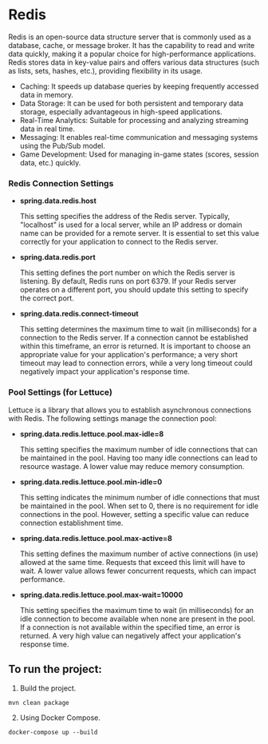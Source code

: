 # Redis
Redis is an open-source data structure server that is commonly used as a database, cache, or message broker. It has the capability to read and write data quickly, making it a popular choice for high-performance applications. Redis stores data in key-value pairs and offers various data structures (such as lists, sets, hashes, etc.), providing flexibility in its usage.
- Caching: It speeds up database queries by keeping frequently accessed data in memory. 
- Data Storage: It can be used for both persistent and temporary data storage, especially advantageous in high-speed applications. 
- Real-Time Analytics: Suitable for processing and analyzing streaming data in real time. 
- Messaging: It enables real-time communication and messaging systems using the Pub/Sub model. 
- Game Development: Used for managing in-game states (scores, session data, etc.) quickly.

### Redis Connection Settings

- **spring.data.redis.host**
    
    This setting specifies the address of the Redis server. Typically, "localhost" is used for a local server, while an IP address or domain name can be provided for a remote server. It is essential to set this value correctly for your application to connect to the Redis server.

- **spring.data.redis.port**
    
    This setting defines the port number on which the Redis server is listening. By default, Redis runs on port 6379. If your Redis server operates on a different port, you should update this setting to specify the correct port.

- **spring.data.redis.connect-timeout**
    
    This setting determines the maximum time to wait (in milliseconds) for a connection to the Redis server. If a connection cannot be established within this timeframe, an error is returned. It is important to choose an appropriate value for your application's performance; a very short timeout may lead to connection errors, while a very long timeout could negatively impact your application's response time.

### Pool Settings (for Lettuce)

Lettuce is a library that allows you to establish asynchronous connections with Redis. The following settings manage the connection pool:
- **spring.data.redis.lettuce.pool.max-idle=8**

    This setting specifies the maximum number of idle connections that can be maintained in the pool. Having too many idle connections can lead to resource wastage. A lower value may reduce memory consumption.


- **spring.data.redis.lettuce.pool.min-idle=0**

    This setting indicates the minimum number of idle connections that must be maintained in the pool. When set to 0, there is no requirement for idle connections in the pool. However, setting a specific value can reduce connection establishment time.


- **spring.data.redis.lettuce.pool.max-active=8**
  
    This setting defines the maximum number of active connections (in use) allowed at the same time. Requests that exceed this limit will have to wait. A lower value allows fewer concurrent requests, which can impact performance.


- **spring.data.redis.lettuce.pool.max-wait=10000**

    This setting specifies the maximum time to wait (in milliseconds) for an idle connection to become available when none are present in the pool. If a connection is not available within the specified time, an error is returned. A very high value can negatively affect your application's response time.

## To run the project:

1. Build the project.
```
mvn clean package
```
2. Using Docker Compose.
```
docker-compose up --build
```

